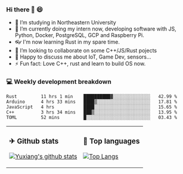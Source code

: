 ### Hi there 👋 😄

- 🔭 I’m studying in Northeastern University
- 🌱 I’m currently doing my intern now, developing software with JS, Python, Docker, PostgreSQL, GCP and Raspberry Pi.
- 👓 I'm now learning Rust in my spare time.
- 👯 I’m looking to collaborate on some C++/JS/Rust pojects
- 💬 Happy to discuss me about IoT, Game Dev, sensors...
- ⚡ Fun fact: Love C++, rust and learn to build OS now.



<table>
<tr>
<td valign="top" width="54%">

### ✈ Github stats

[![Yuxiang's github stats](https://github-readme-stats.vercel.app/api?username=Taowyoo&show_icons=true&line_height=21&show_icons=true&theme=tokyonight)](https://github.com/anuraghazra/github-readme-stats)

</td>

<td valign="top" width="46%">

### 📕 Top languages

[![Top Langs](https://github-readme-stats.vercel.app/api/top-langs/?username=Taowyoo&show_icons=true&layout=compact&theme=vue)](https://github.com/anuraghazra/github-readme-stats)

</td>
</tr>

### 💻 Weekly development breakdown

<!--START_SECTION:waka-->
```text
Rust         11 hrs 1 min    ██████████▓░░░░░░░░░░░░░░   42.99 % 
Arduino      4 hrs 33 mins   ████▒░░░░░░░░░░░░░░░░░░░░   17.81 % 
JavaScript   4 hrs           ████░░░░░░░░░░░░░░░░░░░░░   15.65 % 
C++          3 hrs 34 mins   ███▒░░░░░░░░░░░░░░░░░░░░░   13.95 % 
TOML         52 mins         █░░░░░░░░░░░░░░░░░░░░░░░░   03.43 % 
```
<!--END_SECTION:waka-->
